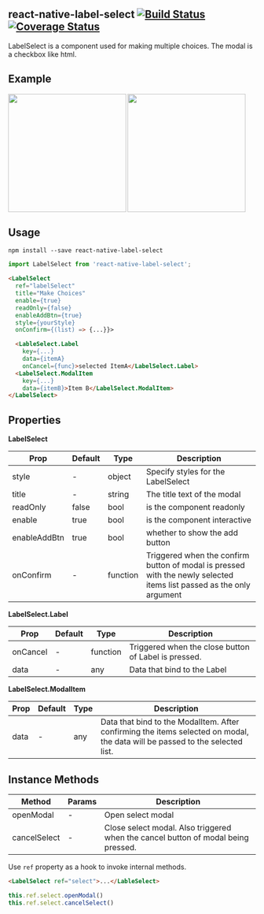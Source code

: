 ## react-native-label-select [![Build Status](https://travis-ci.org/Tinysymphony/react-native-label-select.svg?branch=master)](https://travis-ci.org/Tinysymphony/react-native-label-select) [![Coverage Status](https://coveralls.io/repos/github/Tinysymphony/react-native-label-select/badge.svg?branch=master)](https://coveralls.io/github/Tinysymphony/react-native-label-select?branch=master)
LabelSelect is a component used for making multiple choices. The modal is a checkbox like html.

## Example
<a href="#android" id="android"><img src="http://7xjgb0.com1.z0.glb.clouddn.com/android.gif" align="left" width="240"/></a>

<a href="#ios" id="ios"><img src="http://7xjgb0.com1.z0.glb.clouddn.com/ios.gif" width="240"/></a>

## Usage

```shell
npm install --save react-native-label-select
```

```js
import LabelSelect from 'react-native-label-select';
```

```html
<LabelSelect
  ref="labelSelect"
  title="Make Choices"
  enable={true}
  readOnly={false}
  enableAddBtn={true}
  style={yourStyle}
  onConfirm={(list) => {...}}>

  <LableSelect.Label
    key={...}
    data={itemA}
    onCancel={func}>selected ItemA</LabelSelect.Label>
  <LabelSelect.ModalItem
    key={...}
    data={itemB}>Item B</LabelSelect.ModalItem>
</LabelSelect>

```

## Properties

**LabelSelect**

| Prop | Default | Type | Description |
| --- | --- | --- | --- |
| style | - | object | Specify styles for the LabelSelect |
| title | - | string | The title text of the modal |
| readOnly | false | bool | is the component readonly |
| enable | true | bool | is the component interactive  |
| enableAddBtn | true | bool | whether to show the add button |
| onConfirm | - | function | Triggered when the confirm button of modal is pressed with the newly selected items list passed as the only argument |


**LabelSelect.Label**


| Prop | Default | Type | Description |
| --- | --- | --- | --- |
| onCancel | - | function | Triggered when the close button of Label is pressed. |
|data| -| any | Data that bind to the Label |

**LabelSelect.ModalItem**




| Prop | Default | Type | Description |
| --- | --- | --- | --- |
| data | - | any | Data that bind to the ModalItem. After confirming the items selected on modal, the data will be passed to the selected list. |


## Instance Methods


| Method | Params | Description |
| --- | --- | --- |
| openModal | - | Open select modal |
| cancelSelect | - | Close select modal. Also triggered when the cancel button of modal being pressed. |

Use `ref` property as a hook to invoke internal methods.

```html
<LabelSelect ref="select">...</LableSelect>
```

```js
this.ref.select.openModal()
this.ref.select.cancelSelect()
```
